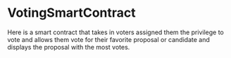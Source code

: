 # VotingSmartContract
Here is a smart contract that takes in voters assigned them the privilege to vote and allows them vote for their favorite proposal or candidate and displays the proposal with the most votes.
